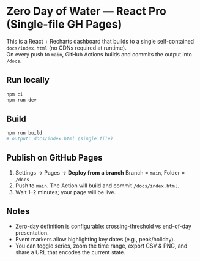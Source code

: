 # Zero Day of Water — React Pro (Single-file GH Pages)

This is a React + Recharts dashboard that builds to a single self-contained `docs/index.html` (no CDNs required at runtime).  
On every push to `main`, GitHub Actions builds and commits the output into `/docs`.

## Run locally
```bash
npm ci
npm run dev
```

## Build

```bash
npm run build
# output: docs/index.html (single file)
```

## Publish on GitHub Pages

1. Settings → Pages → **Deploy from a branch**
   Branch = `main`, Folder = `/docs`
2. Push to `main`. The Action will build and commit `/docs/index.html`.
3. Wait 1–2 minutes; your page will be live.

## Notes

* Zero-day definition is configurable: crossing-threshold vs end-of-day presentation.
* Event markers allow highlighting key dates (e.g., peak/holiday).
* You can toggle series, zoom the time range, export CSV & PNG, and share a URL that encodes the current state.

